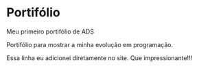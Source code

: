 # Portifólio
 Meu primeiro portifólio de ADS

 Portifólio para mostrar a minha evolução em programação. 

Essa linha eu adicionei diretamente no site. Que impressionante!!!
